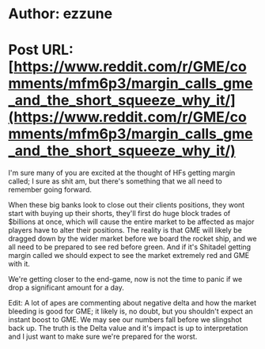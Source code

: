 # Author: ezzune
# Post URL: [https://www.reddit.com/r/GME/comments/mfm6p3/margin_calls_gme_and_the_short_squeeze_why_it/](https://www.reddit.com/r/GME/comments/mfm6p3/margin_calls_gme_and_the_short_squeeze_why_it/)


I'm sure many of you are excited at the thought of HFs getting margin called; I sure as shit am, but there's something that we all need to remember going forward.

When these big banks look to close out their clients positions, they wont start with buying up their shorts, they'll first do huge block trades of $billions at once, which will cause the entire market to be affected as major players have to alter their positions. The reality is that GME will likely be dragged down by the wider market before we board the rocket ship, and we all need to be prepared to see red before green. And if it's Shitadel getting margin called we should expect to see the market extremely red and GME with it.

We're getting closer to the end-game, now is not the time to panic if we drop a significant amount for a day.

Edit: A lot of apes are commenting about negative delta and how the market bleeding is good for GME; it likely is, no doubt, but you shouldn't expect an instant boost to GME. We may see our numbers fall before we slingshot back up. The truth is the Delta value and it's impact is up to interpretation and I just want to make sure we're prepared for the worst.